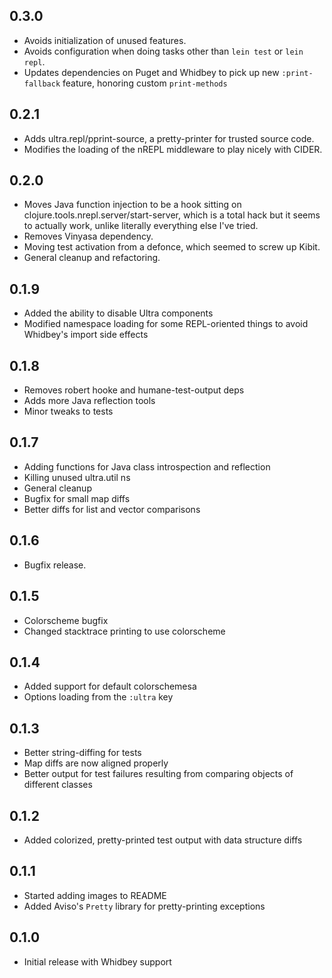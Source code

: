 ## 0.3.0
 * Avoids initialization of unused features.
 * Avoids configuration when doing tasks other than `lein test` or `lein repl`.
 * Updates dependencies on Puget and Whidbey to pick up new `:print-fallback` feature, honoring custom `print-methods`

## 0.2.1
 * Adds ultra.repl/pprint-source, a pretty-printer for trusted source code.
 * Modifies the loading of the nREPL middleware to play nicely with CIDER.

## 0.2.0
 * Moves Java function injection to be a hook sitting on clojure.tools.nrepl.server/start-server, which is a total hack but it seems to actually work, unlike literally everything else I've tried. 
 * Removes Vinyasa dependency.
 * Moving test activation from a defonce, which seemed to screw up Kibit.
 * General cleanup and refactoring.

## 0.1.9
 * Added the ability to disable Ultra components
 * Modified namespace loading for some REPL-oriented things to avoid Whidbey's import side effects

## 0.1.8
 * Removes robert hooke and humane-test-output deps
 * Adds more Java reflection tools
 * Minor tweaks to tests

## 0.1.7
 * Adding functions for Java class introspection and reflection
 * Killing unused ultra.util ns
 * General cleanup
 * Bugfix for small map diffs
 * Better diffs for list and vector comparisons

## 0.1.6
 * Bugfix release.

## 0.1.5
 * Colorscheme bugfix
 * Changed stacktrace printing to use colorscheme

## 0.1.4
 * Added support for default colorschemesa
 * Options loading from the `:ultra` key

## 0.1.3
 * Better string-diffing for tests
 * Map diffs are now aligned properly
 * Better output for test failures resulting from comparing objects of different classes

## 0.1.2
 * Added colorized, pretty-printed test output with data structure diffs

## 0.1.1
 * Started adding images to README
 * Added Aviso's `Pretty` library for pretty-printing exceptions

## 0.1.0
 * Initial release with Whidbey support
